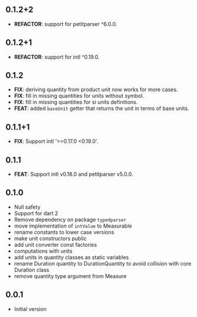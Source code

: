 ## 0.1.2+2

 - **REFACTOR**: support for petitparser ^6.0.0.

## 0.1.2+1

 - **REFACTOR**: support for intl ^0.19.0.

## 0.1.2

 - **FIX**: deriving quantity from product unit now works for more cases.
 - **FIX**: fill in missing quantities for units without symbol.
 - **FIX**: fill in missing quantities for si units definitions.
 - **FEAT**: added `baseUnit` getter that returns the unit in terms of base units.

## 0.1.1+1

 - **FIX**: Support intl '>=0.17.0 <0.19.0'.

## 0.1.1

 - **FEAT**: Support intl v0.18.0 and petitparser v5.0.0.


## 0.1.0

- Null safety
- Support for dart 2
- Remove dependency on package `typedparser`
- move implementation of `intValue` to Measurable
- rename constants to lower case versions
- make unit constructors public
- add unit converter const factories
- computations with units
- add units in quantity classes as static variables
- rename Duration quantity to DurationQuantity to avoid collision with core Duration class
- remove quantity type argument from Measure

## 0.0.1

- Initial version

